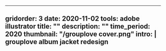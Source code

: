 ---

gridorder: 3
date: 2020-11-02
tools: adobe illustrator
title: ""
description: ""
time_period: 2020
thumbnail: "/grouplove cover.png"
intro: |
 grouplove album jacket redesign
---